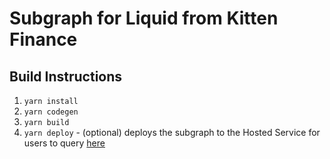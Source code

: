 # Subgraph for Liquid from Kitten Finance

## Build Instructions
1. `yarn install`
2. `yarn codegen`
3. `yarn build`
4. `yarn deploy` - (optional) deploys the subgraph to the Hosted Service for users to query [here](https://thegraph.com/explorer/subgraph/hardforksoverknives/liquid)
